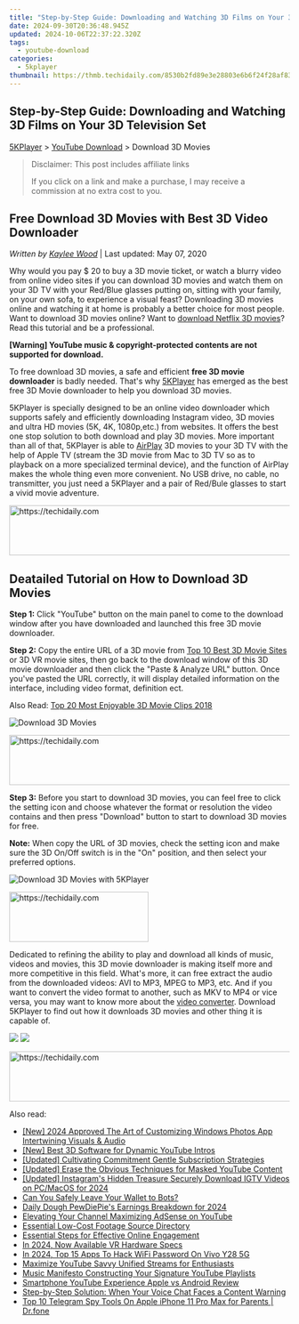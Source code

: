 ```yaml
---
title: "Step-by-Step Guide: Downloading and Watching 3D Films on Your 3D Television Set"
date: 2024-09-30T20:36:48.945Z
updated: 2024-10-06T22:37:22.320Z
tags:
  - youtube-download
categories:
  - 5kplayer
thumbnail: https://thmb.techidaily.com/8530b2fd89e3e28803e6b6f24f28af836c48a65e9da7986f6cee296d3fed5998.jpg
---
```


## Step-by-Step Guide: Downloading and Watching 3D Films on Your 3D Television Set

[5KPlayer](https://tools.techidaily.com/5kplayer/products/) \> [YouTube Download](https://tools.techidaily.com/5kplayer/youtube-download/) \> Download 3D Movies

>  Disclaimer: This post includes affiliate links
>
>  If you click on a link and make a purchase, I may receive a commission at no extra cost to you.
>

## Free Download 3D Movies with Best 3D Video Downloader

 _Written by [Kaylee Wood](https://www.quora.com/profile/Amanda-Hu-21)_ | Last updated: May 07, 2020 

Why would you pay $ 20 to buy a 3D movie ticket, or watch a blurry video from online video sites if you can download 3D movies and watch them on your 3D TV with your Red/Blue glasses putting on, sitting with your family, on your own sofa, to experience a visual feast? Downloading 3D movies online and watching it at home is probably a better choice for most people. Want to download 3D movies online? Want to [download Netflix 3D movies](https://tools.techidaily.com/5kplayer/youtube-download/)? Read this tutorial and be a professional.

**\[Warning\] YouTube music & copyright-protected contents are not supported for download.**

To free download 3D movies, a safe and efficient   **free 3D movie downloader** is badly needed. That's why [5KPlayer](https://tools.techidaily.com/5kplayer/products/) has emerged as the best free 3D Movie downloader to help you download 3D movies.

5KPlayer is specially designed to be an online video downloader which supports safely and efficiently downloading Instagram video, 3D movies and ultra HD movies (5K, 4K, 1080p,etc.) from websites. It offers the best one stop solution to both download and play 3D movies. More important than all of that, 5KPlayer is able to [AirPlay](https://tools.techidaily.com/5kplayer/airplay/) 3D movies to your 3D TV with the help of Apple TV (stream the 3D movie from Mac to 3D TV so as to playback on a more specialized terminal device), and the function of AirPlay makes the whole thing even more convenient. No USB drive, no cable, no transmitter, you just need a 5KPlayer and a pair of Red/Bule glasses to start a vivid movie adventure.

<!-- affiliate ads begin -->
<a href="https://appsumo.8odi.net/c/5597632/2100526/7443" target="_top" id="2100526">
  <img src="//a.impactradius-go.com/display-ad/7443-2100526" border="0" alt="https://techidaily.com" width="728" height="90"/>
</a>
<img height="0" width="0" src="https://appsumo.8odi.net/i/5597632/2100526/7443" style="position:absolute;visibility:hidden;" border="0" />
<!-- affiliate ads end -->

## Deatailed Tutorial on How to Download 3D Movies

**Step 1:** Click "YouTube" button on the main panel to come to the download window after you have downloaded and launched this free 3D movie downloader.

**Step 2:** Copy the entire URL of a 3D movie from [Top 10 Best 3D Movie Sites](https://tools.techidaily.com/5kplayer/youtube-download/) or 3D VR movie sites, then go back to the download window of this 3D movie downloader and then click the "Paste & Analyze URL" button. Once you've pasted the URL correctly, it will display detailed information on the interface, including video format, definition ect.

Also Read: [Top 20 Most Enjoyable 3D Movie Clips 2018](https://tools.techidaily.com/5kplayer/youtube-download/) 

![Download 3D Movies](https://www.5kplayer.com/youtube-download/img/silento-song-watch-me-download-0722-01.jpg) 

<!-- affiliate ads begin -->
<a href="https://electronicx.pxf.io/c/5597632/1167086/14483" target="_top" id="1167086">
  <img src="//a.impactradius-go.com/display-ad/14483-1167086" border="0" alt="https://techidaily.com" width="728" height="90"/>
</a>
<img height="0" width="0" src="https://electronicx.pxf.io/i/5597632/1167086/14483" style="position:absolute;visibility:hidden;" border="0" />
<!-- affiliate ads end -->

**Step 3:** Before you start to download 3D movies, you can feel free to click the setting icon and choose whatever the format or resolution the video contains and then press "Download" button to start to download 3D movies for free.

**Note:** When copy the URL of 3D movies, check the setting icon and make sure the 3D On/Off switch is in the "On" position, and then select your preferred options.

![Download 3D Movies with 5KPlayer](https://www.5kplayer.com/youtube-download/img/silento-song-watch-me-download-0722-02.jpg) 

<!-- affiliate ads begin -->
<a href="https://bluettius.sjv.io/c/5597632/2139107/17108" target="_top" id="2139107">
  <img src="//a.impactradius-go.com/display-ad/17108-2139107" border="0" alt="https://techidaily.com" width="250" height="90"/>
</a>
<img height="0" width="0" src="https://bluettius.sjv.io/i/5597632/2139107/17108" style="position:absolute;visibility:hidden;" border="0" />
<!-- affiliate ads end -->

Dedicated to refining the ability to play and download all kinds of music, videos and movies, this 3D movie downloader is making itself more and more competitive in this field. What's more, it can free extract the audio from the downloaded videos: AVI to MP3, MPEG to MP3, etc. And if you want to convert the video format to another, such as MKV to MP4 or vice versa, you may want to know more about the [video converter](https://tools.techidaily.com/5kplayer/products/). Download 5KPlayer to find out how it downloads 3D movies and other thing it is capable of.

[![](https://www.5kplayer.com/youtube-download/../button/freedownwhitewin.png)](https://tools.techidaily.com/5kplayer/products/) [![](https://www.5kplayer.com/youtube-download/../button/freedownbackmac.png)](https://tools.techidaily.com/5kplayer/products/)

<!-- affiliate ads begin -->
<a href="https://unicoeye.pxf.io/c/5597632/2134237/18498" target="_top" id="2134237">
  <img src="//a.impactradius-go.com/display-ad/18498-2134237" border="0" alt="https://techidaily.com" width="728" height="90"/>
</a>
<img height="0" width="0" src="https://unicoeye.pxf.io/i/5597632/2134237/18498" style="position:absolute;visibility:hidden;" border="0" />
<!-- affiliate ads end -->

<ins class="adsbygoogle"
     style="display:block"
     data-ad-format="autorelaxed"
     data-ad-client="ca-pub-7571918770474297"
     data-ad-slot="1223367746"></ins>

<ins class="adsbygoogle"
     style="display:block"
     data-ad-client="ca-pub-7571918770474297"
     data-ad-slot="8358498916"
     data-ad-format="auto"
     data-full-width-responsive="true"></ins>

<span class="atpl-alsoreadstyle">Also read:</span>
<div><ul>
<li><a href="https://article-tips.techidaily.com/new-2024-approved-the-art-of-customizing-windows-photos-app-intertwining-visuals-and-audio/"><u>[New] 2024 Approved The Art of Customizing Windows Photos App Intertwining Visuals & Audio</u></a></li>
<li><a href="https://youtube-video-recordings.techidaily.com/new-best-3d-software-for-dynamic-youtube-intros/"><u>[New] Best 3D Software for Dynamic YouTube Intros</u></a></li>
<li><a href="https://youtube-video-recordings.techidaily.com/updated-cultivating-commitment-gentle-subscription-strategies/"><u>[Updated] Cultivating Commitment Gentle Subscription Strategies</u></a></li>
<li><a href="https://youtube-video-recordings.techidaily.com/updated-erase-the-obvious-techniques-for-masked-youtube-content/"><u>[Updated] Erase the Obvious Techniques for Masked YouTube Content</u></a></li>
<li><a href="https://instagram-video-files.techidaily.com/updated-instagrams-hidden-treasure-securely-download-igtv-videos-on-pcmacos-for-2024/"><u>[Updated] Instagram's Hidden Treasure Securely Download IGTV Videos on PC/MacOS for 2024</u></a></li>
<li><a href="https://tech-revival.techidaily.com/can-you-safely-leave-your-wallet-to-bots/"><u>Can You Safely Leave Your Wallet to Bots?</u></a></li>
<li><a href="https://article-helps.techidaily.com/daily-dough-pewdiepies-earnings-breakdown-for-2024/"><u>Daily Dough PewDiePie's Earnings Breakdown for 2024</u></a></li>
<li><a href="https://youtube-video-recordings.techidaily.com/elevating-your-channel-maximizing-adsense-on-youtube/"><u>Elevating Your Channel Maximizing AdSense on YouTube</u></a></li>
<li><a href="https://youtube-video-recordings.techidaily.com/essential-low-cost-footage-source-directory/"><u>Essential Low-Cost Footage Source Directory</u></a></li>
<li><a href="https://extra-hints.techidaily.com/essential-steps-for-effective-online-engagement/"><u>Essential Steps for Effective Online Engagement</u></a></li>
<li><a href="https://extra-approaches.techidaily.com/in-2024-now-available-vr-hardware-specs/"><u>In 2024, Now Available VR Hardware Specs</u></a></li>
<li><a href="https://unlock-android.techidaily.com/in-2024-top-15-apps-to-hack-wifi-password-on-vivo-y28-5g-by-drfone-android/"><u>In 2024, Top 15 Apps To Hack WiFi Password On Vivo Y28 5G</u></a></li>
<li><a href="https://youtube-video-recordings.techidaily.com/maximize-youtube-savvy-unified-streams-for-enthusiasts/"><u>Maximize YouTube Savvy Unified Streams for Enthusiasts</u></a></li>
<li><a href="https://youtube-video-recordings.techidaily.com/music-manifesto-constructing-your-signature-youtube-playlists/"><u>Music Manifesto Constructing Your Signature YouTube Playlists</u></a></li>
<li><a href="https://youtube-video-recordings.techidaily.com/smartphone-youtube-experience-apple-vs-android-review/"><u>Smartphone YouTube Experience Apple vs Android Review</u></a></li>
<li><a href="https://win-answers.techidaily.com/step-by-step-solution-when-your-voice-chat-faces-a-content-warning/"><u>Step-by-Step Solution: When Your Voice Chat Faces a Content Warning</u></a></li>
<li><a href="https://ios-location-track.techidaily.com/top-10-telegram-spy-tools-on-apple-iphone-11-pro-max-for-parents-drfone-by-drfone-virtual-ios/"><u>Top 10 Telegram Spy Tools On Apple iPhone 11 Pro Max for Parents | Dr.fone</u></a></li>
</ul></div>

